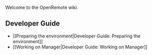 Welcome to the OpenRemote wiki.

## Developer Guide

* [[Preparing the environment|Developer Guide: Preparing the environment]]
* [[Working on Manager|Developer Guide: Working on Manager]]

